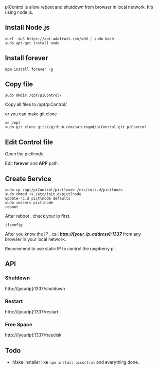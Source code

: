 piControl is allow reboot and shutdown from browser in local network. It's using node.js.

## Install Node.js
	curl -sLS https://apt.adafruit.com/add | sudo bash
	sudo apt-get install node

## Install forever

	npm install forever -g
	
## Copy file

	sudo mkdir /opt/piControl/
	
Copy all files to /opt/piControl/

or you can make git clone

	cd /opt
	sudo git clone git://github.com/saturngod/piControl.git piControl

## Edit Control file

Open the pictlnode.

Edit **forever** and **APP** path.

## Create Service

	sudo cp /opt/piControl/pictlnode /etc/init.d/pictlnode
	sudo chmod +x /etc/init.d/pictlnode
	update-rc.d pictlnode defaults
	sudo insserv pictlnode
	reboot
	
After reboot , check your ip first.

	ifconfig
	
After you know the IP , call ***http://[your_ip_address]:1337*** from any browser in your local network.

Recommend to use static IP to control the raspberry pi.


## API

### Shutdown

http://[yourip]:1337/shutdown

### Restart

http://[yourip]:1337/restart

### Free Space

http://[yourip]:1337/freedisk

## Todo 

- Make installer like `npm install picontrol` and everything done.
